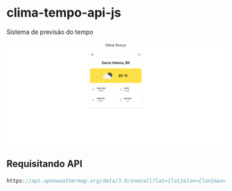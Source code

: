 # clima-tempo-api-js

Sistema de previsão do tempo

![](https://github.com/KaikeSathler/clima-tempo-api-js/blob/main/weather-icons/image.png)

## Requisitando API

```javascript
https://api.openweathermap.org/data/3.0/onecall?lat={lat}&lon={lon}&exclude={part}&appid={API key}
```
